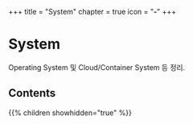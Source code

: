 +++
title = "System"
chapter = true
icon = "<b>-</b>"
+++

# System
Operating System 및 Cloud/Container System 등 정리.

## Contents
{{% children showhidden="true" %}}
